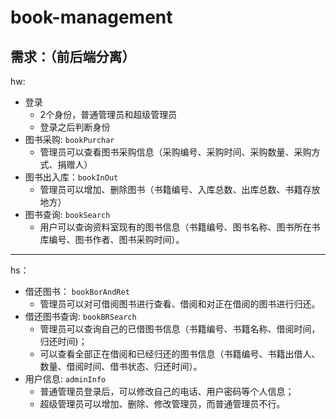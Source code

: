 # book-management

## 需求：（前后端分离）
hw:
- 登录
  * 2个身份，普通管理员和超级管理员
  * 登录之后判断身份
- 图书采购: `bookPurchar`
  * 管理员可以查看图书采购信息（采购编号、采购时间、采购数量、采购方式、捐赠人）
- 图书出入库：`bookInOut`
  * 管理员可以增加、删除图书（书籍编号、入库总数、出库总数、书籍存放地方）
- 图书查询: `bookSearch`
  * 用户可以查询资料室现有的图书信息（书籍编号、图书名称、图书所在书库编号、图书作者、图书采购时间）。
*** 
hs：
- 借还图书： `bookBorAndRet`
  * 管理员可以对可借阅图书进行查看、借阅和对正在借阅的图书进行归还。
- 借还图书查询: `bookBRSearch`
  * 管理员可以查询自己的已借图书信息（书籍编号、书籍名称、借阅时间，归还时间)；
  * 可以查看全部正在借阅和已经归还的图书信息（书籍编号、书籍出借人、数量、借阅时间、借书状态、归还时间）。
- 用户信息: `adminInfo`
  * 普通管理员登录后，可以修改自己的电话、用户密码等个人信息；
  * 超级管理员可以增加、删除、修改管理员，而普通管理员不行。
